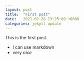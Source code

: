 ```yaml
---
layout: post
title:  "First post"
date:   2021-02-28 13:25:09 +0000
categories: jekyll update
---
```


This is the first post.

* I can use markdown
* very *nice*